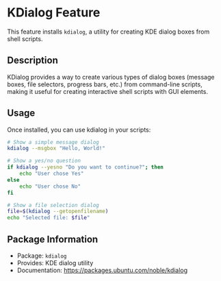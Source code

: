 # KDialog Feature

This feature installs `kdialog`, a utility for creating KDE dialog boxes from shell scripts.

## Description

KDialog provides a way to create various types of dialog boxes (message boxes, file selectors, progress bars, etc.) from command-line scripts, making it useful for creating interactive shell scripts with GUI elements.

## Usage

Once installed, you can use kdialog in your scripts:

```bash
# Show a simple message dialog
kdialog --msgbox "Hello, World!"

# Show a yes/no question
if kdialog --yesno "Do you want to continue?"; then
    echo "User chose Yes"
else
    echo "User chose No"
fi

# Show a file selection dialog
file=$(kdialog --getopenfilename)
echo "Selected file: $file"
```

## Package Information

- Package: `kdialog`
- Provides: KDE dialog utility
- Documentation: https://packages.ubuntu.com/noble/kdialog